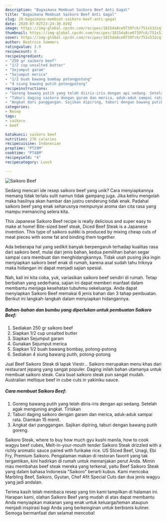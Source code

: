 ```yaml
---
description: "Bagaimana Membuat Saikoro Beef Anti Gagal"
title: "Bagaimana Membuat Saikoro Beef Anti Gagal"
slug: 28-bagaimana-membuat-saikoro-beef-anti-gagal
date: 2020-07-02T23:24:30.039Z
image: https://img-global.cpcdn.com/recipes/1815da8ce0739fc6/751x532cq70/saikoro-beef-foto-resep-utama.jpg
thumbnail: https://img-global.cpcdn.com/recipes/1815da8ce0739fc6/751x532cq70/saikoro-beef-foto-resep-utama.jpg
cover: https://img-global.cpcdn.com/recipes/1815da8ce0739fc6/751x532cq70/saikoro-beef-foto-resep-utama.jpg
author: Beatrice Summers
ratingvalue: 3.9
reviewcount: 8
recipeingredient:
- "250 gr saikoro beef"
- "1/2 cup unsalted butter"
- "Sejumput garam"
- "Sejumput merica"
- "1/2 buah bawang bombay potongpotong"
- "4 siung bawang putih potongpotong"
recipeinstructions:
- "Goreng bawang putih yang telah diiris-iris dengan api sedang. Setelah agak menguning angkat. Tiriskan"
- "Taburi daging saikoro dengan garam dan merica, aduk-aduk sampai rata. Diamkan 15 menit."
- "Angkat dari panggangan. Sajikan dipiring, taburi dengan bawang putih goreng."
categories:
- Resep
tags:
- saikoro
- beef

katakunci: saikoro beef 
nutrition: 278 calories
recipecuisine: Indonesian
preptime: "PT29M"
cooktime: "PT48M"
recipeyield: "4"
recipecategory: Lunch

---
```



![Saikoro Beef](https://img-global.cpcdn.com/recipes/1815da8ce0739fc6/751x532cq70/saikoro-beef-foto-resep-utama.jpg)

Sedang mencari ide resep saikoro beef yang unik? Cara menyiapkannya memang tidak terlalu sulit namun tidak gampang juga. Jika keliru mengolah maka hasilnya akan hambar dan justru cenderung tidak enak. Padahal saikoro beef yang enak seharusnya mempunyai aroma dan cita rasa yang mampu memancing selera kita.

This Japanese Saikoro Beef recipe is really delicious and super easy to make at home! Bite-sized beef steak, Diced Beef Steak is a Japanese invention. This type of saikoro sutēki is produced by mixing cheap cuts of meat pieces with some fat and binding them together.

Ada beberapa hal yang sedikit banyak berpengaruh terhadap kualitas rasa dari saikoro beef, mulai dari jenis bahan, kedua pemilihan bahan segar sampai cara membuat dan menghidangkannya. Tidak usah pusing jika ingin menyiapkan saikoro beef enak di rumah, karena asal sudah tahu triknya maka hidangan ini dapat menjadi sajian spesial.


Nah, kali ini kita coba, yuk, variasikan saikoro beef sendiri di rumah. Tetap berbahan yang sederhana, sajian ini dapat memberi manfaat dalam membantu menjaga kesehatan tubuhmu sekeluarga. Anda dapat menyiapkan Saikoro Beef memakai 6 jenis bahan dan 3 tahap pembuatan. Berikut ini langkah-langkah dalam menyiapkan hidangannya.

<!--inarticleads1-->

##### Bahan-bahan dan bumbu yang diperlukan untuk pembuatan Saikoro Beef:

1. Sediakan 250 gr saikoro beef
1. Siapkan 1/2 cup unsalted butter
1. Siapkan Sejumput garam
1. Gunakan Sejumput merica
1. Siapkan 1/2 buah bawang bombay, potong-potong
1. Sediakan 4 siung bawang putih, potong-potong


Jual Beef Saikoro Steak di lapak Viestr… Saikoro merupakan menu khas dari restaurant jepang yang sangat populer. Daging inilah bahan utamanya untuk membuat saikoro steak. Cara buat saikoro steak pun sangat mudah. Australian meltique beef in cube cuts in yakiniku sauce. 

<!--inarticleads2-->

##### Cara membuat Saikoro Beef:

1. Goreng bawang putih yang telah diiris-iris dengan api sedang. Setelah agak menguning angkat. Tiriskan
1. Taburi daging saikoro dengan garam dan merica, aduk-aduk sampai rata. Diamkan 15 menit.
1. Angkat dari panggangan. Sajikan dipiring, taburi dengan bawang putih goreng.


Saikoro Steak, where to buy how much gyu kushi manila, how to cook wagyu beef cubes, Melt-in-your-mouth tender Saikoro Steak drizzled with a richly aromatic sauce paired with furikake rice. US Sliced Beef, Unagi, Ebi Fry, Premium Saikoro. Pengalaman makan di restoran favorit yang tak tergantikan, kini hadirkan di rumah untuk memanjakan perut Anda. Mimin mau membahas beef steak mereka yang terkenal, yaitu Beef Saikoro Steak yang dalam bahasa Indonesia &#34;Saikoro&#34; berarti kubus. Kami mencoba Marbling Beef, Saikoro, Gyutan, Chef Afit Special Cuts dan dua jenis wagyu yang jadi andalan. 

Terima kasih telah membaca resep yang tim kami tampilkan di halaman ini. Harapan kami, olahan Saikoro Beef yang mudah di atas dapat membantu Anda menyiapkan makanan yang enak untuk keluarga/teman ataupun menjadi inspirasi bagi Anda yang berkeinginan untuk berbisnis kuliner. Semoga bermanfaat dan selamat mencoba!
